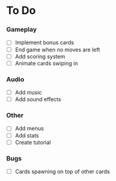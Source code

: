 # To Do

### Gameplay
- [ ] Implement bonus cards
- [ ] End game when no moves are left
- [ ] Add scoring system
- [ ] Animate cards swiping in

### Audio
- [ ] Add music
- [ ] Add sound effects

### Other
- [ ] Add menus
- [ ] Add stats
- [ ] Create tutorial

### Bugs
- [ ] Cards spawning on top of other cards
